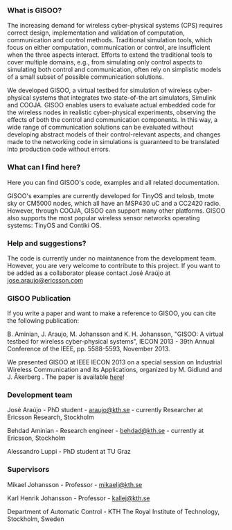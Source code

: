 ### What is GISOO?

The increasing demand for wireless cyber-physical systems (CPS) requires correct design, implementation and validation of computation, communication and control methods. Traditional simulation tools, which focus on either computation, communication or control, are insufficient when the three aspects interact. Efforts to extend the traditional tools to cover multiple domains, e.g., from simulating only control aspects to simulating both control and communication, often rely on simplistic models of a small subset of possible communication solutions.

We developed GISOO, a virtual testbed for simulation of wireless cyber-physical systems that integrates two state-of-the art simulators, Simulink and COOJA. GISOO enables users to evaluate actual embedded code for the wireless nodes in realistic cyber-physical experiments, observing the effects of both the control and communication components. In this way, a wide range of communication solutions can be evaluated without developing abstract models of their control-relevant aspects, and changes made to the networking code in simulations is guaranteed to be translated into production code without errors.

### What can I find here?

Here you can find GISOO's code, examples and all related documentation. 

GISOO's examples are currently developed for TinyOS and telosb, tmote sky or CM5000 nodes, which all have an MSP430 uC and a CC2420 radio. However, through COOJA, GISOO can support many other platforms. GISOO also supports the most popular wireless sensor networks operating systems: TinyOS and Contiki OS. 

### Help and suggestions?

The code is currently under no maintanence from the development team. However, you are very welcome to contribute to this project. If you want to be added as a collaborator please contact José Araújo at jose.araujo@ericsson.com

### GISOO Publication

If you write a paper and want to make a reference to GISOO, you can cite the following publication:

B. Aminian, J. Araujo, M. Johansson and K. H. Johansson, "GISOO: A virtual testbed for wireless cyber-physical systems", IECON 2013 - 39th Annual Conference of the IEEE, pp. 5588-5593, November 2013.

We presented GISOO at IEEE IECON 2013 on a special session on Industrial Wireless Communication and its Applications, organized by M. Gidlund and J. Åkerberg . The paper is available [here](http://ieeexplore.ieee.org/stamp/stamp.jsp?arnumber=6700049)!

### Development team

José Araújo - PhD student - araujo@kth.se - currently Researcher at Ericsson Research, Stockholm

Behdad Aminian - Research engineer - behdad@kth.se - currently at Ericsson, Stockholm

Alessandro Luppi - PhD student at TU Graz

### Supervisors

Mikael Johansson - Professor - mikaelj@kth.se

Karl Henrik Johansson - Professor - kallej@kth.se

Department of Automatic Control - KTH The Royal Institute of Technology, Stockholm, Sweden
